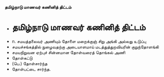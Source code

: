 **தமிழ்நாடு மாணவர் கணினித் திட்டம்**
- # தமிழ்நாடு மாணவர் கணினித் திட்டம்
- n. சமயத்தலைவர் அணியும் தோளை மறைக்குஞ் சிறு அங்கி அல்லது உடுப்பு
- சமயச்சங்கத்தில் நுழைவதற்கு அடையாளமாய் மடத்துத்துறவியரின் குறுந்தோளங்கி
- சமயநிறுவன ஏற்புச் சின்னமான தோள்வரைத் தொங்கல் அணி
- தோள்கட்டு
- (பெ.) தோள்சார்ந்த
- தோள்பட்டை சார்ந்த.


